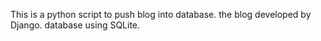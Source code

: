 This is a python script to push blog into database.
the blog developed by Django.
database using SQLite.
